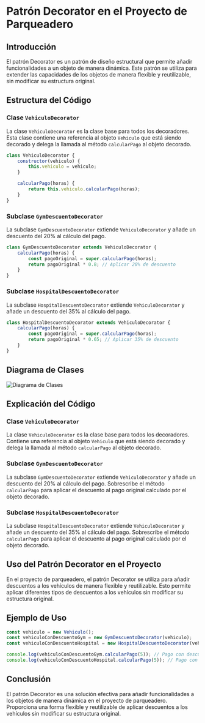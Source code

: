 # Patrón Decorator en el Proyecto de Parqueadero

## Introducción

El patrón Decorator es un patrón de diseño estructural que permite añadir funcionalidades a un objeto de manera dinámica. Este patrón se utiliza para extender las capacidades de los objetos de manera flexible y reutilizable, sin modificar su estructura original.

## Estructura del Código

### Clase `VehiculoDecorator`

La clase `VehiculoDecorator` es la clase base para todos los decoradores. Esta clase contiene una referencia al objeto `Vehiculo` que está siendo decorado y delega la llamada al método `calcularPago` al objeto decorado.

```javascript
class VehiculoDecorator {
    constructor(vehiculo) {
        this.vehiculo = vehiculo;
    }

    calcularPago(horas) {
        return this.vehiculo.calcularPago(horas);
    }
}
```

### Subclase `GymDescuentoDecorator`

La subclase `GymDescuentoDecorator` extiende `VehiculoDecorator` y añade un descuento del 20% al cálculo del pago.

```javascript
class GymDescuentoDecorator extends VehiculoDecorator {
    calcularPago(horas) {
        const pagoOriginal = super.calcularPago(horas);
        return pagoOriginal * 0.8; // Aplicar 20% de descuento
    }
}
```

### Subclase `HospitalDescuentoDecorator`

La subclase `HospitalDescuentoDecorator` extiende `VehiculoDecorator` y añade un descuento del 35% al cálculo del pago.

```javascript
class HospitalDescuentoDecorator extends VehiculoDecorator {
    calcularPago(horas) {
        const pagoOriginal = super.calcularPago(horas);
        return pagoOriginal * 0.65; // Aplicar 35% de descuento
    }
}
```

## Diagrama de Clases

![Diagrama de Clases](diagrama_decorator.png)

## Explicación del Código

### Clase `VehiculoDecorator`

La clase `VehiculoDecorator` es la clase base para todos los decoradores. Contiene una referencia al objeto `Vehiculo` que está siendo decorado y delega la llamada al método `calcularPago` al objeto decorado.

### Subclase `GymDescuentoDecorator`

La subclase `GymDescuentoDecorator` extiende `VehiculoDecorator` y añade un descuento del 20% al cálculo del pago. Sobrescribe el método `calcularPago` para aplicar el descuento al pago original calculado por el objeto decorado.

### Subclase `HospitalDescuentoDecorator`

La subclase `HospitalDescuentoDecorator` extiende `VehiculoDecorator` y añade un descuento del 35% al cálculo del pago. Sobrescribe el método `calcularPago` para aplicar el descuento al pago original calculado por el objeto decorado.

## Uso del Patrón Decorator en el Proyecto

En el proyecto de parqueadero, el patrón Decorator se utiliza para añadir descuentos a los vehículos de manera flexible y reutilizable. Esto permite aplicar diferentes tipos de descuentos a los vehículos sin modificar su estructura original.

## Ejemplo de Uso

```javascript
const vehiculo = new Vehiculo();
const vehiculoConDescuentoGym = new GymDescuentoDecorator(vehiculo);
const vehiculoConDescuentoHospital = new HospitalDescuentoDecorator(vehiculo);

console.log(vehiculoConDescuentoGym.calcularPago(5)); // Pago con descuento del 20%
console.log(vehiculoConDescuentoHospital.calcularPago(5)); // Pago con descuento del 35%
```

## Conclusión

El patrón Decorator es una solución efectiva para añadir funcionalidades a los objetos de manera dinámica en el proyecto de parqueadero. Proporciona una forma flexible y reutilizable de aplicar descuentos a los vehículos sin modificar su estructura original.